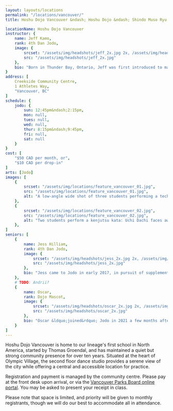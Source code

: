 ```yaml
---
layout: layouts/locations
permalink: "/locations/vancouver/"
title: Hoshu Dojo Vancouver &ndash; Hoshu Dojo &ndash; Shindo Muso Ryu Jodo and Daito Ryu Aikijujutsu

locationName: Hoshu Dojo Vancouver
instructor: {
    name: Jeff Kamo,
    rank: 4th Dan Jodo,
    image: {
        srcset: "/assets/img/headshots/jeff_2x.jpg 2x, /assets/img/headshots/jeff_1x.jpg 1x",
        src: "/assets/img/headshots/jeff_2x.jpg"
    },
    bio: "Born in Thunder Bay, Ontario, Jeff was first introduced to martial arts as a young boy in elementary school through Tae Kwon Do, continuing until high school where he connected with his heritage by discovering Japanese martial arts&mdash;specifically Aikido and Iaido. Several years after moving to Vancouver, Jeff encountered Jodo when he met Thomas Groendal at a seminar in 2013. Since then, Jeff has dedicated his martial arts journey exclusively to the way of the stick. When classes resumed following the pandemic in 2021, Jeff stepped up to lead the Vancouver Jodo community and has since become deeply involved in the broader Canadian scene. He currently serves as both Secretary of Jodo Canada and Jodo Western Examiner for the Canadian Kendo Federation, helping guide practitioners across western Canada. When he&apos;s not training, Jeff enjoys his career in software development and indulges in creative pursuits like running Dungeons & Dragons for friends, walking his dog Oscar, and sampling a good beer."
}
address: [
    Creekside Community Centre,
    1 Athletes Way,
    "Vancouver, BC"
]
schedule: {
    jodo: {
        sun: 12:45pm&ndash;2:15pm,
        mon: null,
        tues: null,
        wed: null,
        thur: 8:15pm&ndash;9:45pm,
        fri: null,
        sat: null
    }
}
cost: [
    "$50 CAD per month, or",
    "$10 CAD per drop-in"
]
arts: [Jodo]
images: [
    {
        srcset: "/assets/img/locations/feature_vancouver_01.jpg",
        src: "/assets/img/locations/feature_vancouver_01.jpg",
        alt: "A low-angle wide shot of three students performing a technique in tandem: standing straight with feet together, the jo is held vertically and close to the body with one end contacting the floor."
    },
    {
        srcset: "/assets/img/locations/feature_vancouver_02.jpg",
        src: "/assets/img/locations/feature_vancouver_02.jpg",
        alt: "Two students perform a kenjutsu kata: Uchi Dachi faces away from the camera having just performed a cut, while Shi Dachi has dodged past them using the tachi to shield their body."
    },
]
seniors: [
    {
        name: Jess Hilliam,
        rank: 4th Dan Jodo,
        image: {
            srcset: "/assets/img/headshots/jess_2x.jpg 2x, /assets/img/headshots/jess_1x.jpg 1x",
            src: "/assets/img/headshots/jess_2x.jpg"
        },
        bio: "Jess came to Jodo in early 2017, in pursuit of supplementing her Aikido which she started one year previous, both of which are her first forays into Japanese martial arts. She balanced both arts faithfully, even through a stint of teaching her own Aikido class, until mid-2019 when she opted to commit solely to Jodo. Along with partner and fellow student Jeff Kamo, Jess became a familiar face in the Hoshu Dojo network attending regular events south of the border, including training annually with Goto-sensei. Her other passions include: most varieties of gaming (board, video, and TTRPGs, to name a few), coding, and long, sunny walks with honorary dojo mascot and rescue dog, Oscar."
    },
    # TODO: Andrii?
    {
        name: Oscar,
        rank: Dojo Mascot,
        image: {
            srcset: "/assets/img/headshots/oscar_2x.jpg 2x, /assets/img/headshots/oscar_1x.jpg 1x",
            src: "/assets/img/headshots/oscar_2x.jpg"
        },
        bio: "Oscar &ldquo;joined&rdquo; Jodo in 2021 a few months after his adoption by humans Jeff and Jess, and served as a stoic and watchful presense during class as a means to cope with some separation anxiety while he adjusted to his new life. He&apos;s even traveled for a few Hoshu Dojo events, and his good behaviour and silent charm have earned him the title of Dojo Mascot. These days, Oscar likely won&apos;t be found in the dojo as he learns to manage his anxiety, though he makes the occasional social appearance at certain gatherings."
    }
]
---
```


<p>Hoshu Dojo Vancouver is home to our lineage&apos;s first school in North America, started by Thomas Groendal, and has maintained a quiet but strong community presence for over ten years. Situated at the heart of Olympic Village, the second floor dance studio provides a serene view of the city while offering a central and accessible location for practice.</p>
<p>Registration and payment is managed by the community centre. Please pay at the front desk upon arrival, or via the <a href=\"#\">Vancouver Parks Board online portal</a>. You may be asked to present your receipt in class.</p>
<p>Please note that space is limited, and priority will be given to monthly registrants, though we will do our best to accommodate all in attendance.</p>